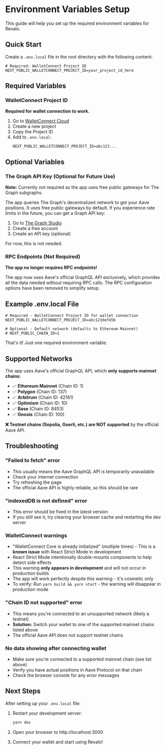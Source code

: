 # Environment Variables Setup

This guide will help you set up the required environment variables for Revalo.

## Quick Start

Create a `.env.local` file in the root directory with the following content:

```env
# Required: WalletConnect Project ID
NEXT_PUBLIC_WALLETCONNECT_PROJECT_ID=your_project_id_here
```

## Required Variables

### WalletConnect Project ID

**Required for wallet connection to work.**

1. Go to [WalletConnect Cloud](https://cloud.walletconnect.com/)
2. Create a new project
3. Copy the Project ID
4. Add to `.env.local`:
   ```env
   NEXT_PUBLIC_WALLETCONNECT_PROJECT_ID=abc123...
   ```

## Optional Variables

### The Graph API Key (Optional for Future Use)

**Note:** Currently not required as the app uses free public gateways for The Graph subgraphs.

The app queries The Graph's decentralized network to get your Aave positions. It uses free public gateways by default. If you experience rate limits in the future, you can get a Graph API key:

1. Go to [The Graph Studio](https://thegraph.com/studio/)
2. Create a free account
3. Create an API key (optional)

For now, this is not needed.

### RPC Endpoints (Not Required)

**The app no longer requires RPC endpoints!**

The app now uses Aave's official GraphQL API exclusively, which provides all the data needed without requiring RPC calls. The RPC configuration options have been removed to simplify setup.

## Example .env.local File

```env
# Required - WalletConnect Project ID for wallet connection
NEXT_PUBLIC_WALLETCONNECT_PROJECT_ID=abc123def456

# Optional - Default network (defaults to Ethereum Mainnet)
# NEXT_PUBLIC_CHAIN_ID=1
```

That's it! Just one required environment variable.

## Supported Networks

The app uses Aave's official GraphQL API, which **only supports mainnet chains**:

- ✅ **Ethereum Mainnet** (Chain ID: 1)
- ✅ **Polygon** (Chain ID: 137)
- ✅ **Arbitrum** (Chain ID: 42161)
- ✅ **Optimism** (Chain ID: 10)
- ✅ **Base** (Chain ID: 8453)
- ✅ **Gnosis** (Chain ID: 100)

**❌ Testnet chains (Sepolia, Goerli, etc.) are NOT supported** by the official Aave API.

## Troubleshooting

### "Failed to fetch" error
- This usually means the Aave GraphQL API is temporarily unavailable
- Check your internet connection
- Try refreshing the page
- The official Aave API is highly reliable, so this should be rare

### "indexedDB is not defined" error
- This error should be fixed in the latest version
- If you still see it, try clearing your browser cache and restarting the dev server

### WalletConnect warnings
- "WalletConnect Core is already initialized" (multiple times) - This is a **known issue** with React Strict Mode in development
- React Strict Mode intentionally double-mounts components to help detect side effects
- This warning **only appears in development** and will not occur in production builds
- The app will work perfectly despite this warning - it's cosmetic only
- To verify: Run `yarn build && yarn start` - the warning will disappear in production mode

### "Chain ID not supported" error
- This means you're connected to an unsupported network (likely a testnet)
- **Solution:** Switch your wallet to one of the supported mainnet chains listed above
- The official Aave API does not support testnet chains

### No data showing after connecting wallet
- Make sure you're connected to a supported mainnet chain (see list above)
- Verify you have actual positions in Aave Protocol on that chain
- Check the browser console for any error messages

## Next Steps

After setting up your `.env.local` file:

1. Restart your development server:
   ```bash
   yarn dev
   ```

2. Open your browser to http://localhost:3000

3. Connect your wallet and start using Revalo!

